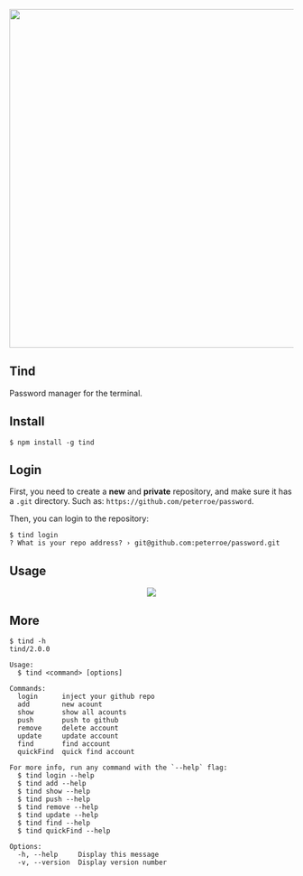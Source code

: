 <p align="center">
  <img width="600" src="http://rcwqxz0v4.hn-bkt.clouddn.com/test.svg" />
</p>

## Tind

Password manager for the terminal.

## Install

```shell
$ npm install -g tind
```

## Login

First, you need to create a **new** and **private** repository, and make sure it has a `.git` directory. Such as: `https://github.com/peterroe/password`.

Then, you can login to the repository:

```shell
$ tind login
? What is your repo address? › git@github.com:peterroe/password.git
```

## Usage

<p align="center">
  <img src="http://rcwqxz0v4.hn-bkt.clouddn.com/Snipaste_2022-06-04_00-56-44.png">
</p>

## More

```
$ tind -h 
tind/2.0.0

Usage:
  $ tind <command> [options]

Commands:
  login      inject your github repo
  add        new acount
  show       show all acounts
  push       push to github
  remove     delete account
  update     update account
  find       find account
  quickFind  quick find account

For more info, run any command with the `--help` flag:
  $ tind login --help
  $ tind add --help
  $ tind show --help
  $ tind push --help
  $ tind remove --help
  $ tind update --help
  $ tind find --help
  $ tind quickFind --help

Options:
  -h, --help     Display this message 
  -v, --version  Display version number 
```
